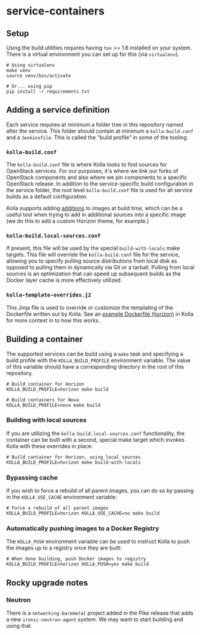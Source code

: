 # service-containers

## Setup

Using the build utilities requires having `tox` >= 1.6 installed on your system.
There is a virtual environment you can set up for this (via `virtualenv`).

```
# Using virtualenv
make venv
source venv/bin/activate

# Or... using pip
pip install -r requirements.txt
```

## Adding a service definition

Each service requires at minimum a folder tree in this repository named after
the service. This folder should contain at minimum a `kolla-build.conf` and a
`Jenkinsfile`. This is called the "build profile" in some of the tooling.

### `kolla-build.conf`

The `kolla-build.conf` file is where Kolla looks to find sources for OpenStack
services. For our purposes, it's where we link our forks of OpenStack components
and also where we pin components to a specific OpenStack release. In addition to
the service-specific build configuration in the service folder, the root level
`kolla-build.conf` file is used for all service builds as a default
configuration.

Kolla supports adding [additions](https://docs.openstack.org/kolla/latest/admin/image-building.html#additions-functionality) to images at build time, which can be a useful
tool when trying to add in additional sources into a specific image (we do this
to add a custom Horizon theme, for example.)

### `kolla-build.local-sources.conf`

If present, this file will be used by the special `build-with-locals` make
targets. This file will override the `kolla-build.conf` file for the service,
allowing you to specify pulling source distributions from local disk as opposed
to pulling them in dynamically via Git or a tarball. Pulling from local sources
is an optimization that can speed up subsequent builds as the Docker layer cache
is more effectively utilized.

### `kolla-template-overrides.j2`

This Jinja file is used to override or customize the templating of the
Dockerfile written out by Kolla. See an [example Dockerfile (horizon)](https://github.com/openstack/kolla/blob/master/docker/horizon/Dockerfile.j2) in Kolla
for more context in to how this works.

## Building a container

The supported services can be build using a `make` task and specifying a build profile with the `KOLLA_BUILD_PROFILE` environment variable. The value of this variable should have a corresponding directory in the root of this repository.

```
# Build container for Horizon
KOLLA_BUILD_PROFILE=horizon make build

# Build containers for Nova
KOLLA_BUILD_PROFILE=nova make build
```

### Building with local sources

If you are utilizing the `kolla-build.local-sources.conf` functionality, the
container can be built with a second, special make target which invokes Kolla
with these overrides in place:

```
# Build container for Horizon, using local sources
KOLLA_BUILD_PROFILE=horizon make build-with-locals
```

### Bypassing cache

If you wish to force a rebuild of all parent images, you can do so by passing in the `KOLLA_USE_CACHE` environment variable:

```
# Force a rebuild of all parent images
KOLLA_BUILD_PROFILE=horizon KOLLA_USE_CACHE=no make build
```

### Automatically pushing images to a Docker Registry

The `KOLLA_PUSH` environment variable can be used to instruct Kolla to push the images up to a registry once they are built:

```
# When done building, push Docker images to registry
KOLLA_BUILD_PROFILE=horizon KOLLA_PUSH=yes make build
```

## Rocky upgrade notes

### Neutron

There is a `networking-baremetal` project added in the Pike release that adds a new `ironic-neutron-agent` system. We may want to start building and using that.
